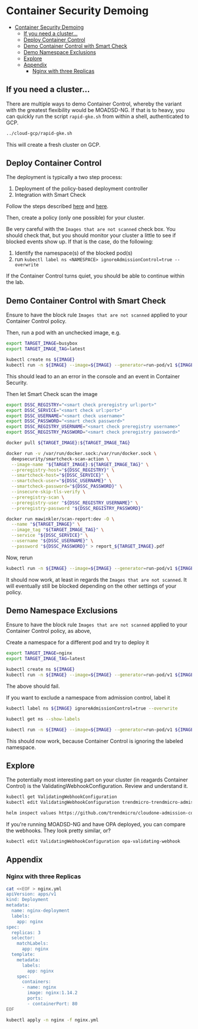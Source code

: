 # Container Security Demoing

- [Container Security Demoing](#container-security-demoing)
  - [If you need a cluster...](#if-you-need-a-cluster)
  - [Deploy Container Control](#deploy-container-control)
  - [Demo Container Control with Smart Check](#demo-container-control-with-smart-check)
  - [Demo Namespace Exclusions](#demo-namespace-exclusions)
  - [Explore](#explore)
  - [Appendix](#appendix)
    - [Nginx with three Replicas](#nginx-with-three-replicas)

## If you need a cluster...

There are multiple ways to demo Container Control, whereby the variant with the greatest flexibility would be MOADSD-NG.
If that is to heavy, you can quickly run the script `rapid-gke.sh` from within a shell, authenticated to GCP.

```sh
../cloud-gcp/rapid-gke.sh
```

This will create a fresh cluster on GCP.

## Deploy Container Control

The deployment is typically a two step process:

1. Deployment of the policy-based deployment controller
2. Integration with Smart Check

Follow the steps described [here](https://cloudone.trendmicro.com/docs/container-security/get-started/#install-the-policy-based-deployment-controller) and [here](https://cloudone.trendmicro.com/docs/container-security/get-started/#integrate-with-deep-security-smart-check).

Then, create a policy (only one possible) for your cluster.

Be very careful with the `Images that are not scanned` check box. You should check that, but you should monitor your cluster a little to see if blocked events show up. If that is the case, do the following:

1. Identify the namespace(s) of the blocked pod(s)
2. run `kubectl label ns <NAMESPACE> ignoreAdmissionControl=true --overwrite`

If the Container Control turns quiet, you should be able to continue within the lab.

## Demo Container Control with Smart Check

Ensure to have the block rule `Images that are not scanned` applied to your Container Control policy.

Then, run a pod with an unchecked image, e.g.

```sh
export TARGET_IMAGE=busybox
export TARGET_IMAGE_TAG=latest

kubectl create ns ${IMAGE}
kubectl run -n ${IMAGE} --image=${IMAGE} --generator=run-pod/v1 ${IMAGE}
```

This should lead to an an error in the console and an event in Container Security.

Then let Smart Check scan the image

```sh
export DSSC_REGISTRY="<smart check preregistry url:port>"
export DSSC_SERVICE="<smart check url:port>"
export DSSC_USERNAME="<smart check username>"
export DSSC_PASSWORD="<smart check password>"
export DSSC_REGISTRY_USERNAME="<smart check preregistry username>"
export DSSC_REGISTRY_PASSWORD="<smart check preregistry password>"

docker pull ${TARGET_IMAGE}:${TARGET_IMAGE_TAG}

docker run -v /var/run/docker.sock:/var/run/docker.sock \
  deepsecurity/smartcheck-scan-action \
  --image-name "${TARGET_IMAGE}:${TARGET_IMAGE_TAG}" \
  --preregistry-host="${DSSC_REGISTRY}" \
  --smartcheck-host="${DSSC_SERVICE}" \
  --smartcheck-user="${DSSC_USERNAME}" \
  --smartcheck-password="${DSSC_PASSWORD}" \
  --insecure-skip-tls-verify \
  --preregistry-scan \
  --preregistry-user "${DSSC_REGISTRY_USERNAME}" \
  --preregistry-password "${DSSC_REGISTRY_PASSWORD}"

docker run mawinkler/scan-report:dev -O \
  --name "${TARGET_IMAGE}" \
  --image_tag "${TARGET_IMAGE_TAG}" \
  --service "${DSSC_SERVICE}" \
  --username "${DSSC_USERNAME}" \
  --password "${DSSC_PASSWORD}" > report_${TARGET_IMAGE}.pdf
```

Now, rerun

```sh
kubectl run -n ${IMAGE} --image=${IMAGE} --generator=run-pod/v1 ${IMAGE}
```

It should now work, at least in regards the `Images that are not scanned`. It will eventually still be blocked depending on the other settings of your policy.

## Demo Namespace Exclusions

Ensure to have the block rule `Images that are not scanned` applied to your Container Control policy, as above,

Create a namespace for a different pod and try to deploy it

```sh
export TARGET_IMAGE=nginx
export TARGET_IMAGE_TAG=latest

kubectl create ns ${IMAGE}
kubectl run -n ${IMAGE} --image=${IMAGE} --generator=run-pod/v1 ${IMAGE}
```

The above should fail.

If you want to exclude a namespace from admission control, label it

```sh
kubectl label ns ${IMAGE} ignoreAdmissionControl=true --overwrite

kubectl get ns --show-labels

kubectl run -n ${IMAGE} --image=${IMAGE} --generator=run-pod/v1 ${IMAGE}
```

This should now work, because Container Control is ignoring the labeled namespace.

## Explore

The potentially most interesting part on your cluster (in reagards Container Control) is the ValidatingWebhookConfiguration. Review and understand it.

```sh
kubectl get ValidatingWebhookConfiguration
kubectl edit ValidatingWebhookConfiguration trendmicro-trendmicro-admission-controller

helm inspect values https://github.com/trendmicro/cloudone-admission-controller-helm/archive/master.tar.gz
```

If you're running MOADSD-NG and have OPA deployed, you can compare the webhooks. They look pretty similar, or?

```sh
kubectl edit ValidatingWebhookConfiguration opa-validating-webhook
```

## Appendix

### Nginx with three Replicas

```sh
cat <<EOF > nginx.yml
apiVersion: apps/v1
kind: Deployment
metadata:
  name: nginx-deployment
  labels:
    app: nginx
spec:
  replicas: 3
  selector:
    matchLabels:
      app: nginx
  template:
    metadata:
      labels:
        app: nginx
    spec:
      containers:
      - name: nginx
        image: nginx:1.14.2
        ports:
        - containerPort: 80
EOF

kubectl apply -n nginx -f nginx.yml
```
